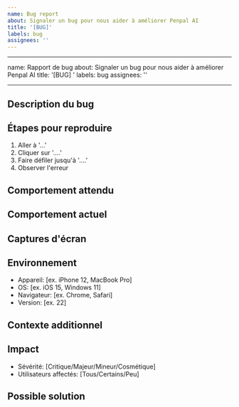 ```yaml
---
name: Bug report
about: Signaler un bug pour nous aider à améliorer Penpal AI
title: '[BUG]'
labels: bug
assignees: ''
---
```


---

name: Rapport de bug
about: Signaler un bug pour nous aider à améliorer Penpal AI
title: '[BUG] '
labels: bug
assignees: ''

---

## Description du bug

<!-- Une description claire et concise du bug -->

## Étapes pour reproduire

1. Aller à '...'
2. Cliquer sur '....'
3. Faire défiler jusqu'à '....'
4. Observer l'erreur

## Comportement attendu

<!-- Une description claire et concise de ce que vous attendiez qu'il se passe -->

## Comportement actuel

<!-- Ce qui se passe actuellement -->

## Captures d'écran

<!-- Si applicable, ajoutez des captures d'écran pour aider à expliquer votre problème -->

## Environnement

- Appareil: [ex. iPhone 12, MacBook Pro]
- OS: [ex. iOS 15, Windows 11]
- Navigateur: [ex. Chrome, Safari]
- Version: [ex. 22]

## Contexte additionnel

<!-- Ajoutez tout autre contexte concernant le problème ici -->

## Impact

- Sévérité: [Critique/Majeur/Mineur/Cosmétique]
- Utilisateurs affectés: [Tous/Certains/Peu]

## Possible solution

<!-- Si vous avez une idée de la solution, décrivez-la ici -->
